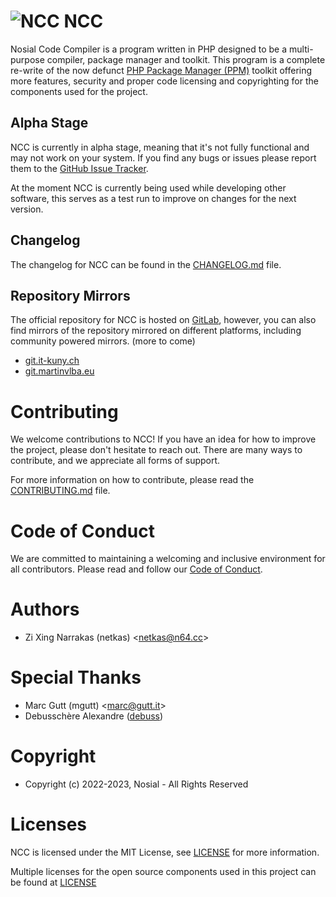 # ![NCC](assets/icon/ncc_32px.png "NCC")   NCC

Nosial Code Compiler is a program written in PHP designed to be a multi-purpose compiler, package manager and toolkit.
This program is a complete re-write of the now defunct [PHP Package Manager (PPM)](https://git.n64.cc/intellivoid/ppm)
toolkit offering more features, security and proper code licensing and copyrighting for the components used for the project.

## Alpha Stage

NCC is currently in alpha stage, meaning that it's not fully functional and may not work on your system. If you find any bugs
or issues please report them to the [GitHub Issue Tracker](https://git.n64.cc/intellivoid/ncc/issues).

At the moment NCC is currently being used while developing other software, this serves as a test run to
improve on changes for the next version.

## Changelog

The changelog for NCC can be found in the [CHANGELOG.md](CHANGELOG.md) file.

## Repository Mirrors

The official repository for NCC is hosted on [GitLab](https://git.n64.cc/intellivoid/ncc), however, you can also find
mirrors of the repository mirrored on different platforms, including 
community powered mirrors. (more to come)

 - [git.it-kuny.ch](https://git.it-kuny.ch/Nosial)
 - [git.martinvlba.eu](https://git.martinvlba.eu/Nosial/ncc)


# Contributing

We welcome contributions to NCC! If you have an idea for how to improve the project, please don't hesitate to reach out.
There are many ways to contribute, and we appreciate all forms of support.

For more information on how to contribute, please read the [CONTRIBUTING.md](CONTRIBUTING.md) file.


# Code of Conduct

We are committed to maintaining a welcoming and inclusive environment for all contributors. Please read and follow our
[Code of Conduct](CODE_OF_CONDUCT.md).

# Authors

- Zi Xing Narrakas (netkas) <[netkas@n64.cc](mailto:netkas@64.cc)>


# Special Thanks

- Marc Gutt (mgutt) <[marc@gutt.it](mailto:marc@gutt.it)>
- Debusschère Alexandre ([debuss](https://github.com/debuss))


# Copyright

- Copyright (c) 2022-2023, Nosial - All Rights Reserved


# Licenses

NCC is licensed under the MIT License, see [LICENSE](LICENSE) for more information.

Multiple licenses for the open source components used in this
project can be found at [LICENSE](LICENSES)
